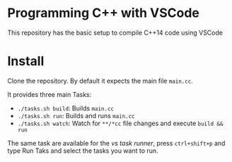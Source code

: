 # Programming C++ with VSCode

This repository has the basic setup to compile C++14 code using VSCode

# Install

Clone the repository. By default it expects the main file `main.cc`. 

It provides three main Tasks:

* `./tasks.sh build`: Builds `main.cc`
* `./tasks.sh run`: Builds and runs `main.cc`
* `./tasks.sh watch`: Watch for `**/*cc` file changes and execute `build && run`

The same task are available for the *vs task runner*, press `ctrl+shift+p` and type Run Taks and select the tasks you want to run.
